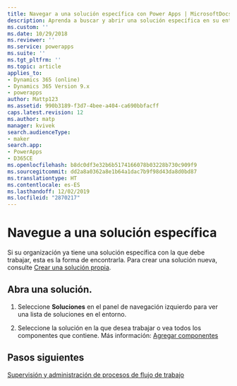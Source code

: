 ```yaml
---
title: Navegar a una solución específica con Power Apps | MicrosoftDocs
description: Aprenda a buscar y abrir una solución específica en su entorno
ms.custom: ''
ms.date: 10/29/2018
ms.reviewer: ''
ms.service: powerapps
ms.suite: ''
ms.tgt_pltfrm: ''
ms.topic: article
applies_to:
- Dynamics 365 (online)
- Dynamics 365 Version 9.x
- powerapps
author: Mattp123
ms.assetid: 990b3189-f3d7-4bee-a404-ca690bbfacff
caps.latest.revision: 12
ms.author: matp
manager: kvivek
search.audienceType:
- maker
search.app:
- PowerApps
- D365CE
ms.openlocfilehash: b8dc0df3e32b6b5174166078b03228b730c909f9
ms.sourcegitcommit: dd2a8a0362a8e1b64a1dac7b9f98d43da8d0bd87
ms.translationtype: HT
ms.contentlocale: es-ES
ms.lasthandoff: 12/02/2019
ms.locfileid: "2870217"
---
```

# <a name="navigate-to-a-specific-solution"></a>Navegue a una solución específica

Si su organización ya tiene una solución específica con la que debe trabajar, esta es la forma de encontrarla. Para crear una solución nueva, consulte [Crear una solución propia](create-solution.md).  
  
## <a name="open-a-solution"></a>Abra una solución.  
  
1. Seleccione **Soluciones** en el panel de navegación izquierdo para ver una lista de soluciones en el entorno.
  
2. Seleccione la solución en la que desea trabajar o vea todos los componentes que contiene. Más información: [Agregar componentes](solutions-overview.md)  

 ## <a name="next-steps"></a>Pasos siguientes
[Supervisión y administración de procesos de flujo de trabajo](/flow/monitor-manage-processes)
